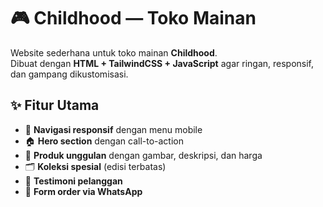 # 🎮 Childhood — Toko Mainan

Website sederhana untuk toko mainan **Childhood**.  
Dibuat dengan **HTML + TailwindCSS + JavaScript** agar ringan, responsif, dan gampang dikustomisasi.  

## ✨ Fitur Utama
- 🔗 **Navigasi responsif** dengan menu mobile
- 🏠 **Hero section** dengan call-to-action
- 🧸 **Produk unggulan** dengan gambar, deskripsi, dan harga
- 🗂️ **Koleksi spesial** (edisi terbatas)
- 💬 **Testimoni pelanggan**
- 📱 **Form order via WhatsApp**